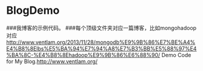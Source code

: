 BlogDemo
========
###我博客的示例代码。
###每个顶级文件夹对应一篇博客，比如mongohadoop 对应 http://www.ventlam.org/2013/11/28/mongodb%E9%9B%86%E7%BE%A4%E4%B8%8Elbs%E5%BA%94%E7%94%A8%E7%B3%BB%E5%88%97%E4%BA%8C-%E4%B8%8Ehadoop%E9%9B%86%E6%88%90/
Demo Code for My Blog.http://www.ventlam.org/
